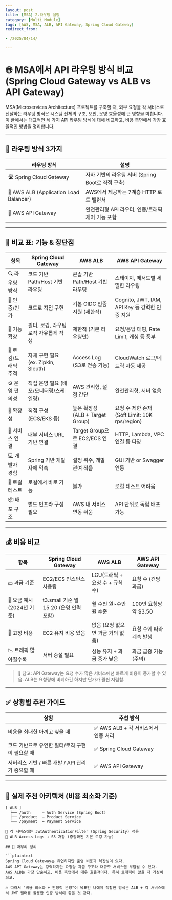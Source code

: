 ```yaml
---
layout: post
title: [MSA] 2.라우팅 설정
category: [Multi Module]
tags: [AWS, MSA, ALB, API Gateway, Spring Cloud Gateway]
redirect_from:

- /2025/04/14/

---
```


# 🌐 MSA에서 API 라우팅 방식 비교 (Spring Cloud Gateway vs ALB vs API Gateway)

MSA(Microservices Architecture) 프로젝트를 구축할 때, 외부 요청을 각 서비스로 전달하는 라우팅 방식은 시스템 전체의 구조, 보안, 운영 효율성에 큰 영향을 미칩니다. 이 글에서는 대표적인 세 가지 API 라우팅 방식에 대해 비교하고, 비용 측면에서 가장 효율적인 방법을 정리합니다.

---


## 📌 라우팅 방식 3가지

| 라우팅 방식 | 설명 |
|-------------|------|
| 🛣️ Spring Cloud Gateway | 자바 기반의 라우팅 서버 (Spring Boot로 직접 구축) |
| 🧭 AWS ALB (Application Load Balancer) | AWS에서 제공하는 7계층 HTTP 로드 밸런서 |
| 🚪 AWS API Gateway | 완전관리형 API 라우터, 인증/트래픽 제어 기능 포함 |

---

## 🧠 비교 표: 기능 & 장단점

| 항목 | Spring Cloud Gateway | AWS ALB | AWS API Gateway |
|------|------------------------|----------|------------------|
| 🔍 라우팅 방식 | 코드 기반 Path/Host 기반 라우팅 | 콘솔 기반 Path/Host 기반 라우팅 | 스테이지, 메서드별 세밀한 라우팅 |
| 🔐 인증/인가 | 코드로 직접 구현 | 기본 OIDC 인증 지원 (제한적) | Cognito, JWT, IAM, API Key 등 강력한 인증 지원 |
| 🧰 기능 확장 | 필터, 로깅, 라우팅 로직 자유롭게 작성 | 제한적 (기본 라우팅만) | 요청/응답 매핑, Rate Limit, 캐싱 등 풍부 |
| 🔎 로깅/트래픽 추적 | 자체 구현 필요 (ex. Zipkin, Sleuth) | Access Log (S3로 전송 가능) | CloudWatch 로그/메트릭 자동 제공 |
| ⚙️ 운영 편의성 | 직접 운영 필요 (배포/모니터링/스케일링) | AWS 관리형, 설정 간단 | 완전관리형, 서버 없음 |
| 🧱 확장성 | 직접 구성 (ECS/EKS 등) | 높은 확장성 (ALB + Target Group) | 요청 수 제한 존재 (Soft Limit: 10K rps/region) |
| 📎 서비스 연결 | 내부 서비스 URL 기반 연결 | Target Group으로 EC2/ECS 연결 | HTTP, Lambda, VPC 연결 등 다양 |
| 💻 개발자 경험 | Spring 기반 개발자에 익숙 | 설정 위주, 개발 관여 적음 | GUI 기반 or Swagger 연동 |
| 🧾 로컬 테스트 | 로컬에서 바로 가능 | 불가 | 로컬 테스트 어려움 |
| 📦 배포 구조 | 별도 인프라 구성 필요 | AWS 내 서비스 연동 쉬움 | API 단위로 독립 배포 가능 |

---

## 💰 비용 비교

| 항목 | Spring Cloud Gateway | AWS ALB | AWS API Gateway |
|------|------------------------|----------|------------------|
| 💵 과금 기준 | EC2/ECS 인스턴스 사용량 | LCU(트래픽 + 요청 수 + 규칙 수) | 요청 수 (건당 과금) |
| 🔸 요금 예시 (2024년 기준) | t3.small 기준 월 $15~$20 (운영 인력 포함) | 월 수천 원~수만 원 수준 | 100만 요청당 약 $3.50 |
| 🧩 고정 비용 | EC2 유지 비용 있음 | 없음 (요청 없으면 과금 거의 없음) | 요청 수에 따라 계속 발생 |
| 📉 트래픽 많아질수록 | 서버 증설 필요 | 성능 유지 + 과금 증가 낮음 | 과금 급증 가능 (주의) |

> 📌 참고: API Gateway는 요청 수가 많은 서비스에선 빠르게 비용이 증가할 수 있음. ALB는 요청량에 비례하긴 하지만 단가가 훨씬 저렴함.

---

## ✅ 상황별 추천 가이드

| 상황 | 추천 방식 |
|------|------------|
| 비용을 최대한 아끼고 싶을 때 | ✅ AWS ALB + 각 서비스에서 인증 처리 |
| 코드 기반으로 유연한 필터/로직 구현이 필요할 때 | ✅ Spring Cloud Gateway |
| 서버리스 기반 / 빠른 개발 / API 관리가 중요할 때 | ✅ AWS API Gateway |

---

## 🧾 실제 추천 아키텍처 (비용 최소화 기준)

```plaintext
[ ALB ]
  ├── /auth     → Auth Service (Spring Boot)
  ├── /product  → Product Service
  └── /payment  → Payment Service

📌 각 서비스에는 JwtAuthenticationFilter (Spring Security) 적용  
📌 ALB Access Logs → S3 저장 (중앙화된 기본 로깅 가능)

## 🧠 마무리 정리

```plaintext
Spring Cloud Gateway는 유연하지만 운영 비용과 복잡성이 있다.
AWS API Gateway는 강력하지만 요청당 과금 구조라 대규모 서비스엔 부담될 수 있다.
AWS ALB는 가장 단순하고, 비용 측면에서 매우 효율적이다. 특히 트래픽이 많을 때 가성비 최고.

🔥 따라서 "비용 최소화 + 안정적 운영"이 목표인 나에게 적합한 방식은 ALB + 각 서비스에서 JWT 필터를 활용한 인증 방식이 좋을 것 같다.
```